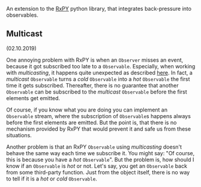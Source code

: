 An extension to the [RxPY](https://github.com/ReactiveX/RxPY) python 
library, that integrates back-pressure into observables.

Multicast
---------
(02.10.2019)

One annoying problem with RxPY is when an `Observer` misses an event,
because it got subscribed too late to a `Observable`. Especially,
when working with *multicasting*, it happens quite unexpected as
described [here](https://github.com/ReactiveX/RxPY/issues/309).
In fact, a *multicast* `Observable` turns a *cold* `Observable` into a 
*hot* `Observable` the first time it gets subscribed. Thereafter, 
there is no guarantee that another `Observable` can be subscribed to 
the *multicast*  `Observable` before the first elements get emitted. 

Of course, if you know what you are doing you can implement an
`Observable` stream, where the subscription of `Observable`s happens
always before the first elements are emitted. But the point is, that
there is no mechanism provided by RxPY that would prevent it and safe
us from these situations.

Another problem is that an RxPY `Observable` using *multicasting* 
doesn't behave the same way each time we subscribe it. You might
say: "Of course, this is because you have a *hot* `Observable`".
But the problem is, how should I know if an `Observable` is *hot* or 
not. Let's say, you get an `Observable` back from some third-party
function. Just from the object itself, there is no way to tell if it
is a *hot* or *cold* `Observable`.

